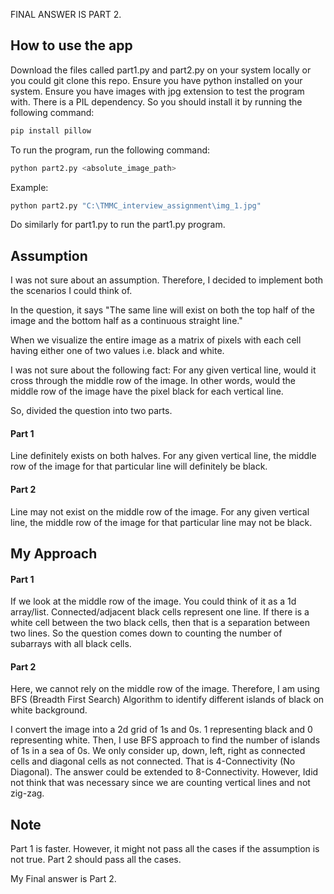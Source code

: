 FINAL ANSWER IS PART 2.

## How to use the app

Download the files called part1.py and part2.py on your system locally or you could git clone this repo. Ensure you have python installed on your system. 
Ensure you have images with jpg extension to test the program with.
There is a PIL dependency. So you should install it by running the following command:
```bash
pip install pillow
```

To run the program, run the following command:
```bash
python part2.py <absolute_image_path>
```

Example:
```bash
python part2.py "C:\TMMC_interview_assignment\img_1.jpg"
```

Do similarly for part1.py to run the part1.py program.

## Assumption

I was not sure about an assumption. Therefore, I decided to implement both the scenarios I could think of.

In the question, it says "The same line will exist on both the top half of the image and the bottom half as 
a continuous straight line." 

When we visualize the entire image as a matrix of pixels with each cell having either one of two values i.e. black and white. 

I was not sure about the following fact:
For any given vertical line, would it cross through the middle row of the image. In other words, would 
the middle row of the image have the pixel black for each vertical line.

So, divided the question into two parts.

#### Part 1

Line definitely exists on both halves.
For any given vertical line, the middle row of the image for that particular line will definitely be black.

#### Part 2

Line may not exist on the middle row of the image.
For any given vertical line, the middle row of the image for that particular line may not be black.


## My Approach 

#### Part 1

If we look at the middle row of the image. You could think of it as a 1d array/list. Connected/adjacent black 
cells represent one line. If there is a white cell between the two black cells, then that is a separation between two lines.
So the question comes down to counting the number of subarrays with all black cells.

#### Part 2

Here, we cannot rely on the middle row of the image. Therefore, I am using BFS (Breadth First Search) Algorithm to identify different
islands of black on white background. 

I convert the image into a 2d grid of 1s and 0s. 1 representing black and 0 representing white. Then, I use BFS approach to find 
the number of islands of 1s in a sea of 0s. We only consider up, down, left, right as connected cells and diagonal cells as not connected. 
That is 4-Connectivity (No Diagonal). The answer could be extended to 8-Connectivity. However, Idid not think that was necessary since we 
are counting vertical lines and not zig-zag.


## Note 

Part 1 is faster. However, it might not pass all the cases if the assumption is not true. 
Part 2 should pass all the cases.

My Final answer is Part 2.

